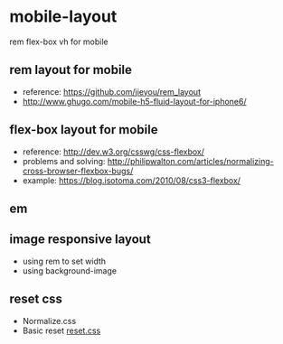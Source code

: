 # mobile-layout

rem flex-box vh for mobile
## rem layout for mobile
- reference: https://github.com/jieyou/rem_layout
- http://www.ghugo.com/mobile-h5-fluid-layout-for-iphone6/


## flex-box layout for mobile

- reference: http://dev.w3.org/csswg/css-flexbox/
- problems and solving: http://philipwalton.com/articles/normalizing-cross-browser-flexbox-bugs/
- example: https://blog.isotoma.com/2010/08/css3-flexbox/

## em


## image responsive layout

- using rem to set width
- using background-image


## reset css
- Normalize.css
- Basic reset [reset.css](reset.css)



